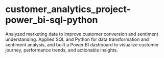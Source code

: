 # customer_analytics_project-power_bi-sql-python
Analyzed marketing data to improve customer conversion and sentiment understanding. Applied SQL and Python for data transformation and sentiment analysis, and built a Power BI dashboard to visualize customer journey, performance trends, and actionable insights.
